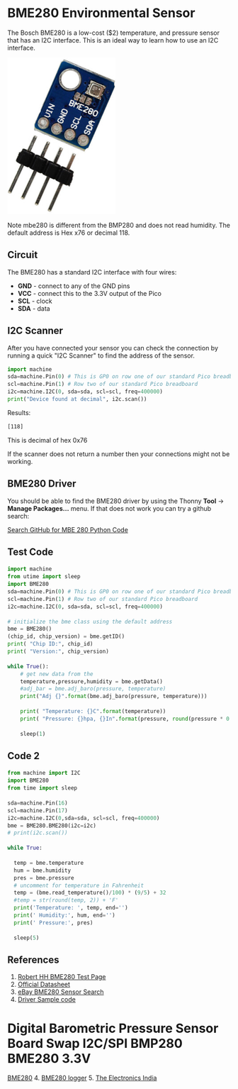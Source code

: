 # BME280 Environmental Sensor
The Bosch BME280 is a low-cost ($2) temperature, and pressure sensor that has an I2C interface.  This is an ideal way to learn how to use an I2C interface.

![](../img/bme280-sensor.jpg)

Note mbe280 is different from the BMP280 and does not read humidity. The default address is Hex x76 or decimal 118.

## Circuit

The BME280 has a standard I2C interface with four wires:

* **GND** - connect to any of the GND pins
* **VCC** - connect this to the 3.3V output of the Pico
* **SCL** - clock
* **SDA** - data

## I2C Scanner
After you have connected your sensor you can check the connection by running a quick "I2C Scanner" to find the address of the sensor.

```py
import machine
sda=machine.Pin(0) # This is GP0 on row one of our standard Pico breadboard with the USB on top
scl=machine.Pin(1) # Row two of our standard Pico breadboard
i2c=machine.I2C(0, sda=sda, scl=scl, freq=400000)
print("Device found at decimal", i2c.scan())
```

Results:
```txt
[118]
```

This is decimal of hex 0x76

If the scanner does not return a number then your connections might not be working.

## BME280 Driver
You should be able to find the BME280 driver by using the Thonny **Tool** -> **Manage Packages...** menu.  If that does not work you can try a github search:

[Search GitHub for MBE 280 Python Code](https://github.com/search?q=MBE280+python&type=code)

## Test Code

```python
import machine
from utime import sleep
import BME280
sda=machine.Pin(0) # This is GP0 on row one of our standard Pico breadboard with the USB on top
scl=machine.Pin(1) # Row two of our standard Pico breadboard
i2c=machine.I2C(0, sda=sda, scl=scl, freq=400000)

# initialize the bme class using the default address
bme = BME280()
(chip_id, chip_version) = bme.getID()
print( "Chip ID:", chip_id)
print( "Version:", chip_version)

while True():
    # get new data from the 
    temperature,pressure,humidity = bme.getData()
    #adj_bar = bme.adj_baro(pressure, temperature)
    print("Adj {}".format(bme.adj_baro(pressure, temperature)))

    print( "Temperature: {}C".format(temperature))
    print( "Pressure: {}hpa, {}In".format(pressure, round(pressure * 0.02953, 2)))

    sleep(1)
```

## Code 2

```py
from machine import I2C
import BME280
from time import sleep

sda=machine.Pin(16)
scl=machine.Pin(17)
i2c=machine.I2C(0,sda=sda, scl=scl, freq=400000)
bme = BME280.BME280(i2c=i2c)
# print(i2c.scan())

while True:

  temp = bme.temperature
  hum = bme.humidity
  pres = bme.pressure
  # uncomment for temperature in Fahrenheit
  temp = (bme.read_temperature()/100) * (9/5) + 32
  #temp = str(round(temp, 2)) + 'F'
  print('Temperature: ', temp, end='')
  print(' Humidity:', hum, end='')
  print(' Pressure:', pres)

  sleep(5)
```

## References

1. [Robert HH BME280 Test Page](https://github.com/robert-hh/BME280/blob/master/bmetest.py)
1. [Official Datasheet](https://www.bosch-sensortec.com/bst/products/all_products/bme280)
2. [eBay BME280 Sensor Search](https://www.ebay.com/sch/i.html?_from=R40&_trksid=p2553889.m570.l1311&_nkw=bme280+sensor)
3. [Driver Sample code](https://github.com/webbhm/GBE-Digital/blob/main/python/BME280.py)
# Digital Barometric Pressure Sensor Board Swap I2C/SPI BMP280 BME280 3.3V
[BME280](https://www.ebay.com/itm/Digital-Barometric-Pressure-Sensor-Board-Swap-I2C-SPI-BMP280-BME280-3-3V/262964983464)
4. [BME280 logger](https://github.com/raymondodinzeo/pico_datalogger/blob/main/pico_datalogger)
5. [The Electronics India](https://www.theelectronics.co.in/2021/10/bme280-interfacing-raspberry-pi-pico-rp2040.html)